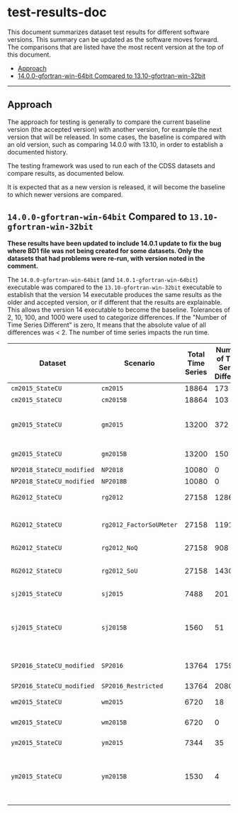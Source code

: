 # test-results-doc

This document summarizes dataset test results for different software versions.
This summary can be updated as the software moves forward.
The comparisons that are listed have the most recent version at the top of this document.

* [Approach](#approach)
* [14.0.0-gfortran-win-64bit Compared to 13.10-gfortran-win-32bit](#1400-gfortran-win-64bit-compared-to-1310-gfortran-win-32bit)

----------------

## Approach

The approach for testing is generally to compare the current baseline version (the accepted version) with another version,
for example the next version that will be released.
In some cases, the baseline is compared with an old version, such as comparing 14.0.0 with 13.10, in order to establish a documented history.

The testing framework was used to run each of the CDSS datasets and compare results, as documented below.

It is expected that as a new version is released,
it will become the baseline to which newer versions are compared.

## `14.0.0-gfortran-win-64bit` Compared to `13.10-gfortran-win-32bit`

**These results have been updated to include 14.0.1 update to fix the bug where BD1 file was not being created for some datasets.  Only the datasets that had problems were re-run, with version noted in the comment.**

The `14.0.0-gfortran-win-64bit` (and `14.0.1-gfortran-win-64bit`) executable was compared to the `13.10-gfortran-win-32bit` executable to establish
that the version 14 executable produces the same results as the older and accepted version, or if different that the results are explainable.
This allows the version 14 executable to become the baseline.
Tolerances of 2, 10, 100, and 1000 were used to categorize differences.
If the "Number of Time Series Different" is zero,
It means that the absolute value of all differences was < 2.
The number of time series impacts the run time.

| **Dataset** | **Scenario** | **Total Time Series** | **Number of Time Series Different** | **Magnitude of Differences** | **Comments** | **Who** |
| -- | -- | -- | -- | -- | -- | -- |
| `cm2015_StateCU` | `cm2015` | 18864 | 173 | < 150 | | smalers |
| `cm2015_StateCU` | `cm2015B` | 18864 | 103 | < 90 | | smalers |
| `gm2015_StateCU` | `gm2015` | 13200 | 372 | < 221 | Used 14.0.1. `TOTAL` is largest. | smalers |
| `gm2015_StateCU` | `gm2015B` | 13200 | 150 | < 94 | Used 14.0.1. | smalers |
| `NP2018_StateCU_modified` | `NP2018` | 10080 | 0 | | | smalers |
| `NP2018_StateCU_modified` | `NP2018B` | 10080 | 0 | | | smalers |
| `RG2012_StateCU` | `rg2012` | 27158 | 1286 | < 1900 | `TOTAL` is largest | smalers |
| `RG2012_StateCU` | `rg2012_FactorSoUMeter`  | 27158 | 1191 | < 14720 | `DIST20.Sw Soil Content` is largest  | smalers |
| `RG2012_StateCU` | `rg2012_NoQ` | 27158 | 908 | < 1670 | | smalers |
| `RG2012_StateCU` | `rg2012_SoU` | 27158 | 1430 | < 13300 | `TOTAL SW Soil Content` is largest | smalers |
| `sj2015_StateCU` | `sj2015` | 7488 | 201 | < 70 | | smalers |
| `sj2015_StateCU` | `sj2015B` | 1560 | 51 | < 137 | Used 14.0.1.  **Note fewer locations than `sj2015` scenario.** | smalers |
| `SP2016_StateCU_modified` | `SP2016` | 13764 | 1759 | < 184 | Used 14.0.1. | smalers |
| `SP2016_StateCU_modified` | `SP2016_Restricted` | 13764  | 2080 | < 3078 | Used 14.0.1.  | smalers |
| `wm2015_StateCU` | `wm2015` | 6720 | 18 | < 3 | | smalers |
| `wm2015_StateCU` | `wm2015B` | 6720 | 0 | 0 | Used 14.0.1. No differences. | smalers |
| `ym2015_StateCU` | `ym2015` | 7344 | 35 | < 7 | | smalers |
| `ym2015_StateCU` | `ym2015B` | 1530 | 4 | < 3 | Used 14.0.1. **Note fewer locations than `ym2015` scenario.** | smalers |